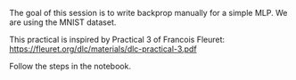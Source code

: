 The goal of this session is to write backprop manually for a simple MLP.  We are using the MNIST dataset.

This practical is inspired by Practical 3 of Francois Fleuret: https://fleuret.org/dlc/materials/dlc-practical-3.pdf

Follow the steps in the notebook.

